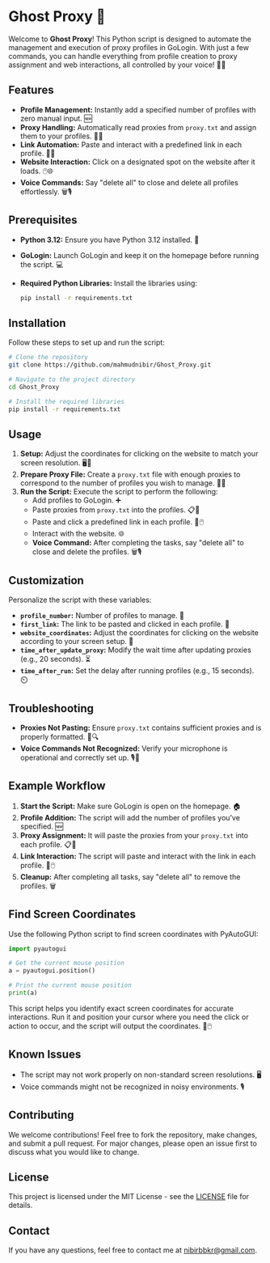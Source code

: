 # **Ghost Proxy 🚀**

Welcome to **Ghost Proxy**! This Python script is designed to automate the management and execution of proxy profiles in GoLogin. With just a few commands, you can handle everything from profile creation to proxy assignment and web interactions, all controlled by your voice! 🎤✨

## **Features**

- **Profile Management:** Instantly add a specified number of profiles with zero manual input. 🆕
- **Proxy Handling:** Automatically read proxies from `proxy.txt` and assign them to your profiles. 📄🔗
- **Link Automation:** Paste and interact with a predefined link in each profile. 🔗💬
- **Website Interaction:** Click on a designated spot on the website after it loads. 🖱️🌐
- **Voice Commands:** Say "delete all" to close and delete all profiles effortlessly. 🗑️🎙️

## **Prerequisites**

- **Python 3.12:** Ensure you have Python 3.12 installed. 🐍
- **GoLogin:** Launch GoLogin and keep it on the homepage before running the script. 💻
- **Required Python Libraries:** Install the libraries using:

  ```bash
  pip install -r requirements.txt
  ```

## **Installation**

Follow these steps to set up and run the script:

```bash
# Clone the repository
git clone https://github.com/mahmudnibir/Ghost_Proxy.git

# Navigate to the project directory
cd Ghost_Proxy

# Install the required libraries
pip install -r requirements.txt
```

## **Usage**

1. **Setup:** Adjust the coordinates for clicking on the website to match your screen resolution. 🖥️🔧
2. **Prepare Proxy File:** Create a `proxy.txt` file with enough proxies to correspond to the number of profiles you wish to manage. 📁🔢
3. **Run the Script:** Execute the script to perform the following:
   - Add profiles to GoLogin. ➕
   - Paste proxies from `proxy.txt` into the profiles. 📋🔄
   - Paste and click a predefined link in each profile. 🔗🖱️
   - Interact with the website. 🌐
   - **Voice Command:** After completing the tasks, say "delete all" to close and delete the profiles. 🗑️🎙️

## **Customization**

Personalize the script with these variables:

- **`profile_number`:** Number of profiles to manage. 🔢
- **`first_link`:** The link to be pasted and clicked in each profile. 🔗
- **`website_coordinates`:** Adjust the coordinates for clicking on the website according to your screen setup. 📍
- **`time_after_update_proxy`:** Modify the wait time after updating proxies (e.g., 20 seconds). ⏳
- **`time_after_run`:** Set the delay after running profiles (e.g., 15 seconds). ⏲️

## **Troubleshooting**

- **Proxies Not Pasting:** Ensure `proxy.txt` contains sufficient proxies and is properly formatted. 📄🔍
- **Voice Commands Not Recognized:** Verify your microphone is operational and correctly set up. 🎙️🔧

## **Example Workflow**

1. **Start the Script:** Make sure GoLogin is open on the homepage. 🏠
2. **Profile Addition:** The script will add the number of profiles you’ve specified. 🆕
3. **Proxy Assignment:** It will paste the proxies from your `proxy.txt` into each profile. 📋🔄
4. **Link Interaction:** The script will paste and interact with the link in each profile. 🔗🖱️
5. **Cleanup:** After completing all tasks, say "delete all" to remove the profiles. 🗑️

## **Find Screen Coordinates**

Use the following Python script to find screen coordinates with PyAutoGUI:

```python
import pyautogui

# Get the current mouse position
a = pyautogui.position()

# Print the current mouse position
print(a)
```

This script helps you identify exact screen coordinates for accurate interactions. Run it and position your cursor where you need the click or action to occur, and the script will output the coordinates. 📍🖱️

## **Known Issues**

- The script may not work properly on non-standard screen resolutions. 🖥️
- Voice commands might not be recognized in noisy environments. 🎙️

## **Contributing**

We welcome contributions! Feel free to fork the repository, make changes, and submit a pull request. For major changes, please open an issue first to discuss what you would like to change.

## **License**

This project is licensed under the MIT License - see the [LICENSE](LICENSE) file for details.

## **Contact**

If you have any questions, feel free to contact me at [nibirbbkr@gmail.com](mailto:nibirbbkr@gmail.com).

